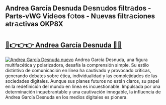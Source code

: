 ## Andrea García Desnuda D𝚎sn𝚞dos filtr𝚊dos - Parts-vWG Vid𝚎os f𝚘tos - N𝚞evas filtr𝚊ciones atr𝚊ctivas OKP8X

# <h2><a href="http://mb6b17.tromn.icu/?c=Andrea+Garc%c3%ada+Desnuda">🔗👉👉👉 Andrea García Desnuda 🔗🔗</a></h2>

[![Andrea García Desnuda nuevo](https://i.imgur.com/pEAQMta.gif)](http://mb6b17.tromn.icu/?c=Andrea+Garc%c3%ada+Desnuda)
Andrea García Desnuda, una figura multifacética y polarizadora, desafía la comprensión simple. Su estilo distintivo de comunicación en línea ha cautivado y provocado críticas, generando debates sobre ética, individualidad y las complejidades de las sociedades digitales. Aunque sus planes futuros no están claros, su papel en la redefinición del mundo en línea es incuestionable. Impulsada por una determinación inquebrantable y una cautivación innegable, la influencia de Andrea García Desnuda en los medios digitales es pionera.
